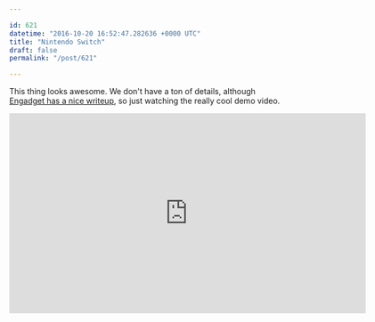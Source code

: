 ```yaml
---

id: 621
datetime: "2016-10-20 16:52:47.282636 +0000 UTC"
title: "Nintendo Switch"
draft: false
permalink: "/post/621"

---
```


This thing looks awesome. We don't have a ton of details, although [Engadget has a nice writeup](https://www.engadget.com/2016/10/20/switch-is-nintendos-next-game-console/), so just watching the really cool demo video.

<iframe width="640" height="360" src="https://www.youtube.com/embed/f5uik5fgIaI" frameborder="0" allowfullscreen></iframe>
